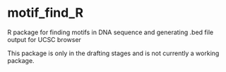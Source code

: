 motif_find_R
============

R package for finding motifs in DNA sequence and generating .bed file output for UCSC browser

This package is only in the drafting stages and is not currently a working package.


